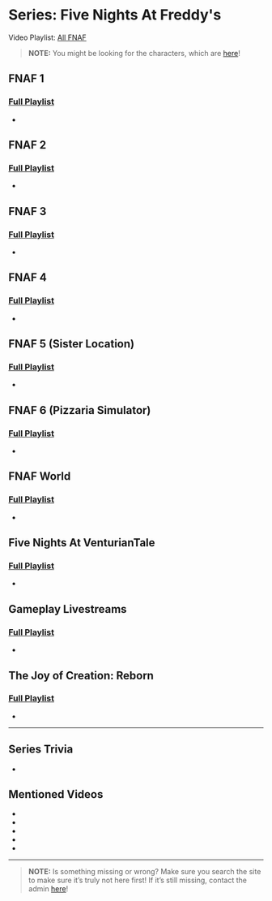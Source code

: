 # Series: Five Nights At Freddy's

Video Playlist: [All FNAF](https://www.youtube.com/playlist?list=PLwljWXtmIKiSmXxL38qza5WIwpXO78Aun)
> **NOTE:** You might be looking for the characters, which are [here](5.Characters/FNAF_Animatronics.html)!

## **FNAF 1**  
### [Full Playlist](https://www.youtube.com/playlist?list=PLwljWXtmIKiQiFr4-PEPz-mXSdJtjyU4T)
- 

## **FNAF 2**  
### [Full Playlist](https://www.youtube.com/playlist?list=PLwljWXtmIKiTKJviHbWZVC6AElAtw1xrM)
- 

## **FNAF 3**  
### [Full Playlist](https://www.youtube.com/playlist?list=PLwljWXtmIKiSoglF8GZiEByCllDwsJhj1)
- 

## **FNAF 4**  
### [Full Playlist](https://www.youtube.com/playlist?list=PLwljWXtmIKiTfG-iqsO8vz7-PwjF9g-93)
- 

## **FNAF 5 \(Sister Location)**  
### [Full Playlist](https://www.youtube.com/playlist?list=PLwljWXtmIKiQAXvxluRPnjOv_PNSrRW7i)
- 

## **FNAF 6 \(Pizzaria Simulator)**  
### [Full Playlist](https://www.youtube.com/playlist?list=PLwljWXtmIKiTUj0EkNUPU5aj2Z3FczTCl)
- 

## **FNAF World**  
### [Full Playlist](https://www.youtube.com/playlist?list=PLwljWXtmIKiRd0WbW5R4pzAaPb-ul1jhH)
- 

## **Five Nights At VenturianTale**  
### [Full Playlist](https://www.youtube.com/playlist?list=PLwljWXtmIKiS9Rc1EHdE2B6g-Qjjs-JZ5)
- 

## **Gameplay Livestreams**  
### [Full Playlist](https://www.youtube.com/playlist?list=PLwljWXtmIKiQ7s0Cti9kDbD1ED1quDE4N)
- 

## **The Joy of Creation: Reborn**  
### [Full Playlist](https://www.youtube.com/playlist?list=PLwljWXtmIKiSgk_FRtc__I5JVsZ2uuUyY)
- 

----

## Series Trivia
- 

## Mentioned Videos
- []()
- []()
- []()
- []()
- []()

----

> **NOTE:** Is something missing or wrong? Make sure you search the site to make sure it’s truly not here first! If it’s still missing, contact the admin [here](chapter_2.html)!